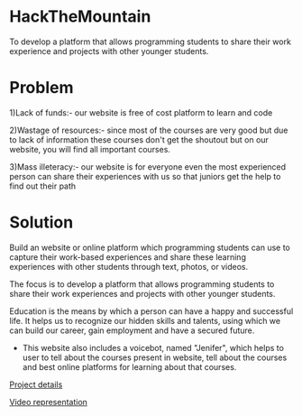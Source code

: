 # HackTheMountain
To develop a platform that allows programming students to share their work experience and projects with other younger students.

# Problem

1)Lack of funds:- our website is free of cost platform to learn and code 

2)Wastage of resources:- since most of the courses are very good but due to lack of information these courses don't get the shoutout but on our website, you will find all important courses.

3)Mass illeteracy:- our website is for everyone even the most experienced person can share their experiences with us so that juniors get the help to find out their path

# Solution

Build an website or online platform which programming students can use to capture their work-based experiences and share these learning experiences with other students through text, photos, or videos.

The focus is to develop a platform that allows programming students to share their work experiences and projects with other younger students.

Education is the means by which a person can have a happy and successful life. It helps us to recognize our hidden skills and talents, using which we can build our career, gain employment and have a secured future.

- This website also includes a voicebot, named "Jenifer", which helps to user to tell about the courses present in website, tell about the courses and best online platforms for learning about that courses.

[Project details](https://drive.google.com/file/d/1SmIDZm48vXVMPg0D1BGLDwWT58zuVbZz/view?usp=drivesdk)

[Video representation](https://youtu.be/HTzinGDpCt0)
